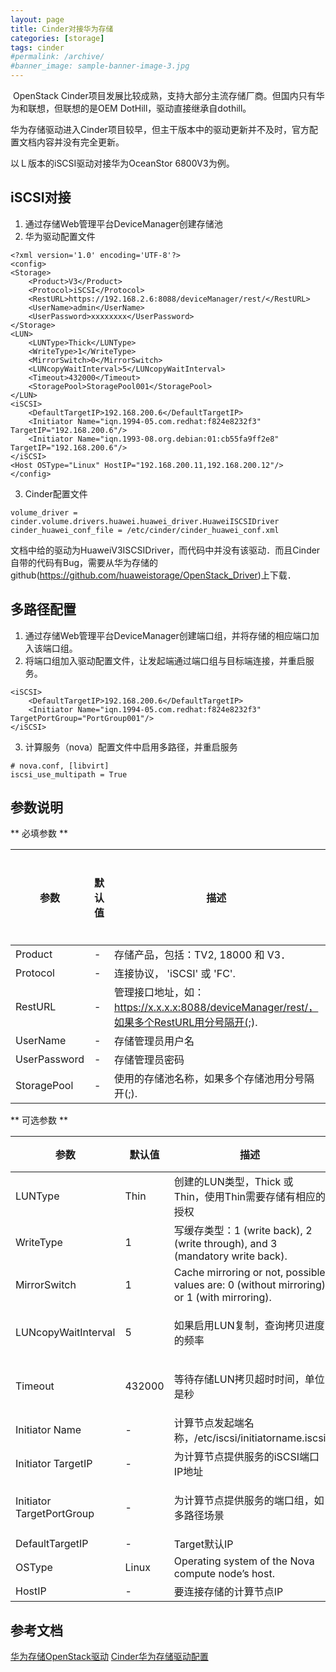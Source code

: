 ```yaml
---
layout: page
title: Cinder对接华为存储
categories: [storage]
tags: cinder
#permalink: /archive/
#banner_image: sample-banner-image-3.jpg
---
```


﻿
OpenStack Cinder项目发展比较成熟，支持大部分主流存储厂商。但国内只有华为和联想，但联想的是OEM DotHill，驱动直接继承自dothill。

华为存储驱动进入Cinder项目较早，但主干版本中的驱动更新并不及时，官方配置文档内容并没有完全更新。

以Ｌ版本的iSCSI驱动对接华为OceanStor 6800V3为例。

## iSCSI对接

1. 通过存储Web管理平台DeviceManager创建存储池
2. 华为驱动配置文件

```
<?xml version='1.0' encoding='UTF-8'?>
<config>
<Storage>
	<Product>V3</Product>
	<Protocol>iSCSI</Protocol>
	<RestURL>https://192.168.2.6:8088/deviceManager/rest/</RestURL>
	<UserName>admin</UserName>
	<UserPassword>xxxxxxxx</UserPassword>
</Storage>
<LUN>
	<LUNType>Thick</LUNType>
	<WriteType>1</WriteType>
	<MirrorSwitch>0</MirrorSwitch>
	<LUNcopyWaitInterval>5</LUNcopyWaitInterval>
	<Timeout>432000</Timeout>
	<StoragePool>StoragePool001</StoragePool>
</LUN>
<iSCSI>
	<DefaultTargetIP>192.168.200.6</DefaultTargetIP>
	<Initiator Name="iqn.1994-05.com.redhat:f824e8232f3" TargetIP="192.168.200.6"/>
	<Initiator Name="iqn.1993-08.org.debian:01:cb55fa9ff2e8" TargetIP="192.168.200.6"/>
</iSCSI>
<Host OSType="Linux" HostIP="192.168.200.11,192.168.200.12"/>
</config>
```

3. Cinder配置文件

```
volume_driver = cinder.volume.drivers.huawei.huawei_driver.HuaweiISCSIDriver
cinder_huawei_conf_file = /etc/cinder/cinder_huawei_conf.xml
```

文档中给的驱动为HuaweiV3ISCSIDriver，而代码中并没有该驱动．而且Cinder自带的代码有Bug，需要从华为存储的github(https://github.com/huaweistorage/OpenStack_Driver)上下载．


## 多路径配置

1. 通过存储Web管理平台DeviceManager创建端口组，并将存储的相应端口加入该端口组。
2. 将端口组加入驱动配置文件，让发起端通过端口组与目标端连接，并重启服务。

```
<iSCSI>
	<DefaultTargetIP>192.168.200.6</DefaultTargetIP>
	<Initiator Name="iqn.1994-05.com.redhat:f824e8232f3" TargetPortGroup="PortGroup001"/>
</iSCSI>
```

3. 计算服务（nova）配置文件中启用多路径，并重启服务

```
# nova.conf, [libvirt]
iscsi_use_multipath = True
```

## 参数说明

** 必填参数 **

参数 | 默认值 | 描述 | 适用存储类型
--- | --- | --- | ---
Product | 	-	 | 存储产品，包括：TV2, 18000 和 V3．	 | All
Protocol | 	-	 | 连接协议， 'iSCSI' 或 'FC'. | 	All
RestURL | 	-	 | 管理接口地址，如：https://x.x.x.x:8088/deviceManager/rest/，如果多个RestURL用分号隔开(;). | 	All
UserName | 	-	 | 存储管理员用户名	 | All
UserPassword	 | -	 | 存储管理员密码 | All
StoragePool	 | -	 | 使用的存储池名称，如果多个存储池用分号隔开(;). | 	All


** 可选参数 **


参数 | 默认值 | 描述 | 适用存储类型
--- | --- | --- | ---
LUNType | 	Thin	 | 创建的LUN类型，Thick 或 Thin，使用Thin需要存储有相应的授权 | All
WriteType	 | 1	 | 写缓存类型：1 (write back), 2 (write through), and 3 (mandatory write back).	 | All
MirrorSwitch | 	1 | 	Cache mirroring or not, possible values are: 0 (without mirroring) or 1 (with mirroring).	 | All
LUNcopyWaitInterval | 	5	 | 如果启用LUN复制，查询拷贝进度的频率 | T series V2 V3 18000
Timeout	 | 432000	 | 等待存储LUN拷贝超时时间，单位是秒	 | T series V2 V3 18000
Initiator Name | 	-	 | 计算节点发起端名称，/etc/iscsi/initiatorname.iscsi	 | All
Initiator TargetIP | 	- | 为计算节点提供服务的iSCSI端口IP地址 | All
Initiator TargetPortGroup | 	-	 | 为计算节点提供服务的端口组，如多路径场景	 | T series V2 V3 18000
DefaultTargetIP | 	-	 | Target默认IP | All
OSType	 | Linux	 | Operating system of the Nova compute node’s host.	 | All
HostIP | 	-	 | 要连接存储的计算节点IP | 	All


## 参考文档

[华为存储OpenStack驱动](https://github.com/huaweistorage/OpenStack_Driver/tree/master/Cinder)
[Cinder华为存储驱动配置](http://docs.openstack.org/newton/config-reference/block-storage/drivers/huawei-storage-driver.html)



